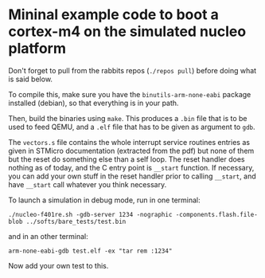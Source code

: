 # Mininal example code to boot a cortex-m4 on the simulated nucleo platform
Don't forget to pull from the rabbits repos (`./repos pull`) before doing what is said below.

To compile this, make sure you have the `binutils-arm-none-eabi` package installed (debian), so that everything is in your path.

Then, build the binaries using `make`.
This produces a `.bin` file that is to be used to feed QEMU, and a `.elf` file that has to be given as argument to `gdb`.

The `vectors.s` file contains the whole interrupt service routines entries as given in STMicro documentation (extracted from the pdf) but none of them but the reset do something else than a self loop.
The reset handler does nothing as of today, and the C entry point is `__start` function.
If necessary, you can add your own stuff in the reset handler prior to calling `__start`, and have `__start` call whatever you think necessary.

To launch a simulation in debug mode, run in one terminal:
```
./nucleo-f401re.sh -gdb-server 1234 -nographic -components.flash.file-blob ../softs/bare_tests/test.bin
```
and in an other terminal:
```
arm-none-eabi-gdb test.elf -ex "tar rem :1234"
```

Now add your own test to this.
